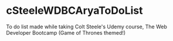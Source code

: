 # cSteeleWDBCAryaToDoList
To do list made while taking Colt Steele's Udemy course, The Web Developer Bootcamp (Game of Thrones themed!)
